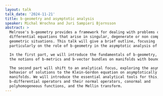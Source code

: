 ```yaml
---
layout: talk
talk_date: '2024-11-21'
title: b-geometry and asymptotic analysis
speaker: Michal Wrochna and Juri Sampieri Bjornsson
abstract: >
  Melrose's b-geometry provides a framework for dealing with problems of partial
  differential equations that arise in singular, degenerate or non compact
  geometric situations. This talk will give a brief outline, focusing
  particularly on the role of b-geometry in the asymptotic analysis of PDEs.

  In the first part, we will introduce the fundamentals of b-geometry, including
  the notions of b-metrics and b-vector bundles on manifolds with boundaries.

  The second part will shift to an analytical focus, exploring the asymptotic
  behavior of solutions to the Klein-Gordon equation on asymptotically de Sitter
  manifolds. We will introduce the essential analytical tools for this, such as
  b-differential operators and their normal operators, conormal and
  polyhomogeneous functions, and the Mellin transform.
---
```

